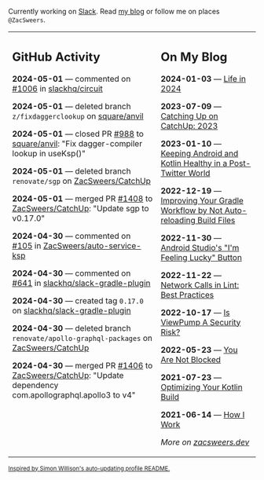 Currently working on [Slack](https://slack.com/). Read [my blog](https://zacsweers.dev/) or follow me on places `@ZacSweers`.

<table><tr><td valign="top" width="60%">

## GitHub Activity
<!-- githubActivity starts -->
**2024-05-01** — commented on [#1006](https://github.com/slackhq/circuit/pull/1006#issuecomment-2088871764) in [slackhq/circuit](https://github.com/slackhq/circuit)

**2024-05-01** — deleted branch `z/fixdaggerclookup` on [square/anvil](https://github.com/square/anvil)

**2024-05-01** — closed PR [#988](https://github.com/square/anvil/pull/988) to [square/anvil](https://github.com/square/anvil): "Fix dagger-compiler lookup in useKsp()"

**2024-05-01** — deleted branch `renovate/sgp` on [ZacSweers/CatchUp](https://github.com/ZacSweers/CatchUp)

**2024-05-01** — merged PR [#1408](https://github.com/ZacSweers/CatchUp/pull/1408) to [ZacSweers/CatchUp](https://github.com/ZacSweers/CatchUp): "Update sgp to v0.17.0"

**2024-04-30** — commented on [#105](https://github.com/ZacSweers/auto-service-ksp/issues/105#issuecomment-2087873622) in [ZacSweers/auto-service-ksp](https://github.com/ZacSweers/auto-service-ksp)

**2024-04-30** — commented on [#641](https://github.com/slackhq/slack-gradle-plugin/pull/641#issuecomment-2087592566) in [slackhq/slack-gradle-plugin](https://github.com/slackhq/slack-gradle-plugin)

**2024-04-30** — created tag `0.17.0` on [slackhq/slack-gradle-plugin](https://github.com/slackhq/slack-gradle-plugin)

**2024-04-30** — deleted branch `renovate/apollo-graphql-packages` on [ZacSweers/CatchUp](https://github.com/ZacSweers/CatchUp)

**2024-04-30** — merged PR [#1406](https://github.com/ZacSweers/CatchUp/pull/1406) to [ZacSweers/CatchUp](https://github.com/ZacSweers/CatchUp): "Update dependency com.apollographql.apollo3 to v4"
<!-- githubActivity ends -->
</td><td valign="top" width="40%">

## On My Blog
<!-- blog starts -->
**2024-01-03** — [Life in 2024](https://www.zacsweers.dev/life-in-2024/)

**2023-07-09** — [Catching Up on CatchUp: 2023](https://www.zacsweers.dev/catching-up-on-catchup-2023/)

**2023-01-10** — [Keeping Android and Kotlin Healthy in a Post-Twitter World](https://www.zacsweers.dev/keeping-android-healthy/)

**2022-12-19** — [Improving Your Gradle Workflow by Not Auto-reloading Build Files](https://www.zacsweers.dev/improving-your-workflow-by-not-auto-reloading-build-files/)

**2022-11-30** — [Android Studio's "I'm Feeling Lucky" Button](https://www.zacsweers.dev/android-studios-im-feeling-lucky-button/)

**2022-11-22** — [Network Calls in Lint: Best Practices](https://www.zacsweers.dev/network-calls-in-lint-best-practices/)

**2022-10-17** — [Is ViewPump A Security Risk?](https://www.zacsweers.dev/is-viewpump-a-security-risk/)

**2022-05-23** — [You Are Not Blocked](https://www.zacsweers.dev/you-are-not-blocked/)

**2021-07-23** — [Optimizing Your Kotlin Build](https://www.zacsweers.dev/optimizing-your-kotlin-build/)

**2021-06-14** — [How I Work](https://www.zacsweers.dev/how-i-work/)
<!-- blog ends -->
_More on [zacsweers.dev](https://zacsweers.dev/)_
</td></tr></table>

<sub><a href="https://simonwillison.net/2020/Jul/10/self-updating-profile-readme/">Inspired by Simon Willison's auto-updating profile README.</a></sub>
